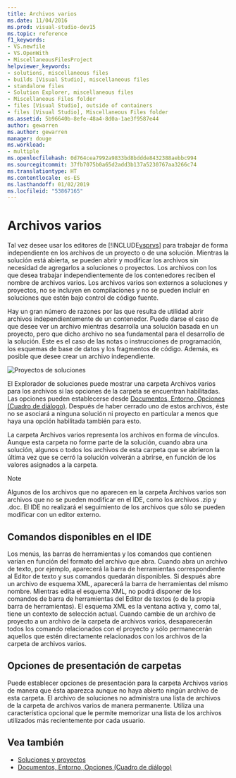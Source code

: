 ```yaml
---
title: Archivos varios
ms.date: 11/04/2016
ms.prod: visual-studio-dev15
ms.topic: reference
f1_keywords:
- VS.newfile
- VS.OpenWith
- MiscellaneousFilesProject
helpviewer_keywords:
- solutions, miscellaneous files
- builds [Visual Studio], miscellaneous files
- standalone files
- Solution Explorer, miscellaneous files
- Miscellaneous Files folder
- files [Visual Studio], outside of containers
- files [Visual Studio], Miscellaneous Files folder
ms.assetid: 5b96640b-8efe-48a4-8d0a-1ae3f9587e44
author: gewarren
ms.author: gewarren
manager: douge
ms.workload:
- multiple
ms.openlocfilehash: 0d764cea7992a9833bd8bddde8432388aebbc994
ms.sourcegitcommit: 37fb7075b0a65d2add3b137a5230767aa3266c74
ms.translationtype: HT
ms.contentlocale: es-ES
ms.lasthandoff: 01/02/2019
ms.locfileid: "53867165"
---
```

# <a name="miscellaneous-files"></a>Archivos varios
Tal vez desee usar los editores de [!INCLUDE[vsprvs](../../code-quality/includes/vsprvs_md.md)] para trabajar de forma independiente en los archivos de un proyecto o de una solución. Mientras la solución está abierta, se pueden abrir y modificar los archivos sin necesidad de agregarlos a soluciones o proyectos. Los archivos con los que desea trabajar independientemente de los contenedores reciben el nombre de archivos varios. Los archivos varios son externos a soluciones y proyectos, no se incluyen en compilaciones y no se pueden incluir en soluciones que estén bajo control de código fuente.

 Hay un gran número de razones por las que resulta de utilidad abrir archivos independientemente de un contenedor. Puede darse el caso de que desee ver un archivo mientras desarrolla una solución basada en un proyecto, pero que dicho archivo no sea fundamental para el desarrollo de la solución. Este es el caso de las notas o instrucciones de programación, los esquemas de base de datos y los fragmentos de código. Además, es posible que desee crear un archivo independiente.

 ![Proyectos de soluciones](../../ide/reference/media/projects_solutions_misc.gif)

 El Explorador de soluciones puede mostrar una carpeta Archivos varios para los archivos si las opciones de la carpeta se encuentran habilitadas. Las opciones pueden establecerse desde [Documentos, Entorno, Opciones (Cuadro de diálogo)](../../ide/reference/documents-environment-options-dialog-box.md). Después de haber cerrado uno de estos archivos, éste no se asociará a ninguna solución ni proyecto en particular a menos que haya una opción habilitada también para esto.

 La carpeta Archivos varios representa los archivos en forma de vínculos. Aunque esta carpeta no forme parte de la solución, cuando abra una solución, algunos o todos los archivos de esta carpeta que se abrieron la última vez que se cerró la solución volverán a abrirse, en función de los valores asignados a la carpeta.

> [!NOTE]
> Algunos de los archivos que no aparecen en la carpeta Archivos varios son archivos que no se pueden modificar en el IDE, como los archivos .zip y .doc. El IDE no realizará el seguimiento de los archivos que sólo se pueden modificar con un editor externo.


## <a name="commands-available-in-the-ide"></a>Comandos disponibles en el IDE
 Los menús, las barras de herramientas y los comandos que contienen varían en función del formato del archivo que abra. Cuando abra un archivo de texto, por ejemplo, aparecerá la barra de herramientas correspondiente al Editor de texto y sus comandos quedarán disponibles. Si después abre un archivo de esquema XML, aparecerá la barra de herramientas del mismo nombre. Mientras edita el esquema XML, no podrá disponer de los comandos de barra de herramientas del Editor de textos (o de la propia barra de herramientas). El esquema XML es la ventana activa y, como tal, tiene un contexto de selección actual. Cuando cambie de un archivo de proyecto a un archivo de la carpeta de archivos varios, desaparecerán todos los comando relacionados con el proyecto y sólo permanecerán aquellos que estén directamente relacionados con los archivos de la carpeta de archivos varios.

## <a name="folder-display-options"></a>Opciones de presentación de carpetas
 Puede establecer opciones de presentación para la carpeta Archivos varios de manera que ésta aparezca aunque no haya abierto ningún archivo de esta carpeta. El archivo de soluciones no administra una lista de archivos de la carpeta de archivos varios de manera permanente. Utiliza una característica opcional que le permite memorizar una lista de los archivos utilizados más recientemente por cada usuario.

## <a name="see-also"></a>Vea también

- [Soluciones y proyectos](../../ide/solutions-and-projects-in-visual-studio.md)
- [Documentos, Entorno, Opciones (Cuadro de diálogo)](../../ide/reference/documents-environment-options-dialog-box.md)